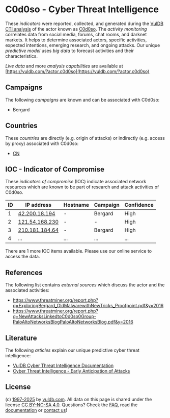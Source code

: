 # C0d0so - Cyber Threat Intelligence

These _indicators_ were reported, collected, and generated during the [VulDB CTI analysis](https://vuldb.com/?kb.cti) of the actor known as [C0d0so](https://vuldb.com/?actor.c0d0so). The _activity monitoring_ correlates data from social media, forums, chat rooms, and darknet markets. It helps to determine associated actors, specific activities, expected intentions, emerging research, and ongoing attacks. Our unique _predictive model_ uses _big data_ to forecast activities and their characteristics.

_Live data_ and more _analysis capabilities_ are available at [https://vuldb.com/?actor.c0d0so](https://vuldb.com/?actor.c0d0so)

## Campaigns

The following _campaigns_ are known and can be associated with C0d0so:

* Bergard

## Countries

These _countries_ are directly (e.g. origin of attacks) or indirectly (e.g. access by proxy) associated with C0d0so:

* [CN](https://vuldb.com/?country.cn)

## IOC - Indicator of Compromise

These _indicators of compromise_ (IOC) indicate associated network resources which are known to be part of research and attack activities of C0d0so.

ID | IP address | Hostname | Campaign | Confidence
-- | ---------- | -------- | -------- | ----------
1 | [42.200.18.194](https://vuldb.com/?ip.42.200.18.194) | - | Bergard | High
2 | [121.54.168.230](https://vuldb.com/?ip.121.54.168.230) | - | - | High
3 | [210.181.184.64](https://vuldb.com/?ip.210.181.184.64) | - | Bergard | High
4 | ... | ... | ... | ...

There are 1 more IOC items available. Please use our online service to access the data.

## References

The following list contains _external sources_ which discuss the actor and the associated activities:

* https://www.threatminer.org/report.php?q=ExploringBergard_OldMalwarewithNewTricks_Proofpoint.pdf&y=2016
* https://www.threatminer.org/report.php?q=NewAttacksLinkedtoC0d0so0Group-PaloAltoNetworksBlogPaloAltoNetworksBlog.pdf&y=2016

## Literature

The following _articles_ explain our unique predictive cyber threat intelligence:

* [VulDB Cyber Threat Intelligence Documentation](https://vuldb.com/?kb.cti)
* [Cyber Threat Intelligence - Early Anticipation of Attacks](https://www.scip.ch/en/?labs.20201022)

## License

(c) [1997-2025](https://vuldb.com/?kb.changelog) by [vuldb.com](https://vuldb.com/?kb.about). All data on this page is shared under the license [CC BY-NC-SA 4.0](https://creativecommons.org/licenses/by-nc-sa/4.0/). Questions? Check the [FAQ](https://vuldb.com/?kb.faq), read the [documentation](https://vuldb.com/?kb) or [contact us](https://vuldb.com/?contact)!
